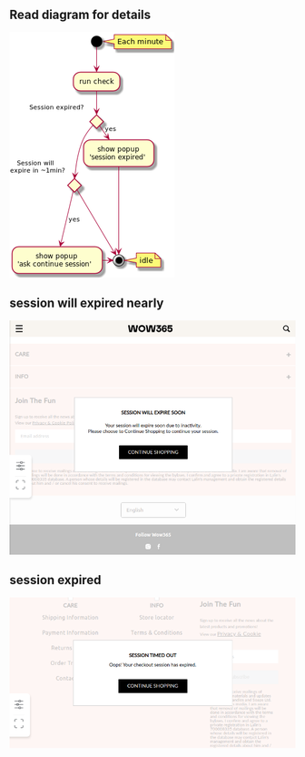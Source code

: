 ## Read diagram for details

![Sequence diagram](activity.png)

## session will expired nearly
![session nearly expired](soon-expire.png)

## session expired
![session expired](expired.png)
